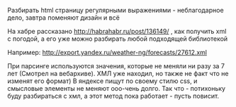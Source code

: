 Разбирать html страницу регулярными выражениями - неблагодарное дело,
завтра поменяют дизайн и всё

На хабре рассказано <http://habrahabr.ru/post/136149/> , как получить
xml с погодой, а его уже можно разбирать любой подходящей библиотекой

Например: <http://export.yandex.ru/weather-ng/forecasts/27612.xml>

При парсинге используются значения, которые не меняли ни разу за 7 лет
(Смотрел на вебархиве). ХМЛ уже находил, но также не факт что не
изменят его формат) В яндексе пищут по своему стилю css, и
смысловые элементы не меняют ооо-чень долго. Так что - потихоньку
буду разбираться с хмл, а этот метод пока работает - пусть повисит.
